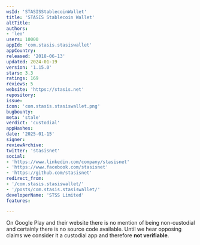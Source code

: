 ```yaml
---
wsId: 'STASISStablecoinWallet'
title: 'STASIS Stablecoin Wallet'
altTitle: 
authors:
- 'leo'
users: 10000
appId: 'com.stasis.stasiswallet'
appCountry: 
released: '2018-06-13'
updated: 2024-01-19
version: '1.15.0'
stars: 3.3
ratings: 169
reviews: 5
website: 'https://stasis.net'
repository: 
issue: 
icon: 'com.stasis.stasiswallet.png'
bugbounty: 
meta: 'stale'
verdict: 'custodial'
appHashes: 
date: '2025-01-15'
signer: 
reviewArchive: 
twitter: 'stasisnet'
social:
- 'https://www.linkedin.com/company/stasisnet'
- 'https://www.facebook.com/stasisnet'
- 'https://github.com/stasisnet'
redirect_from:
- '/com.stasis.stasiswallet/'
- '/posts/com.stasis.stasiswallet/'
developerName: 'STSS Limited'
features: 

---
```


On Google Play and their website there is no mention of being non-custodial and
certainly there is no source code available. Until we hear opposing claims
we consider it a custodial app and therefore **not verifiable**.
